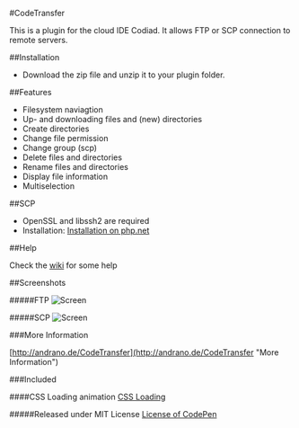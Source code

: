 #CodeTransfer

This is a plugin for the cloud IDE Codiad. It allows FTP or SCP connection to remote servers.

##Installation

- Download the zip file and unzip it to your plugin folder.

##Features

- Filesystem naviagtion
- Up- and downloading files and (new) directories
- Create directories
- Change file permission
- Change group (scp)
- Delete files and directories
- Rename files and directories
- Display file information
- Multiselection

##SCP

- OpenSSL and libssh2 are required
- Installation: [Installation on php.net](http://de2.php.net/manual/en/ssh2.installation.php "More Information")

##Help

Check the [wiki](https://github.com/Andr3as/Codiad-CodeTransfer/wiki "help") for some help

##Screenshots

#####FTP
![Screen](http://andrano.de/CodeTransfer/img/screen1.jpg "Screen")

#####SCP
![Screen](http://andrano.de/CodeTransfer/img/screen2.jpg "Screen")

###More Information

[http://andrano.de/CodeTransfer](http://andrano.de/CodeTransfer "More Information")


###Included

####CSS Loading animation
[CSS Loading](http://codepen.io/rlemon/pen/KyDgh "More Information")

#####Released under MIT License
[License of CodePen](http://blog.codepen.io/legal/licensing/ "More Information")